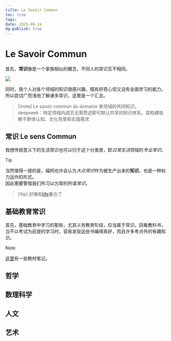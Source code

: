 ```yaml
---
title: Le Savoir Commun
toc: true
tags: 
date: 2025-06-24
dg-publish: true
---
```


# Le Savoir Commun

首先，**常识**像是一个家族相似的概念，不同人的常识互不相同。

![](https://hiraeth-picbed.oss-cn-beijing.aliyuncs.com/not-common-sense.webp)

同时，我个人对各个领域的知识很感兴趣，既有好奇心但又没有全面学习的能力。  
所以尝试广而浅地了解诸多常识，这里是一个汇总。

> [!note] Le savoir commun du domaine
> 某领域的共同知识。  
> deepseek：特定领域内成员无需赘述即可默认共享的知识体系，其构建依赖于群体认知、文化背景和实践需求

## 常识 Le sens Commun

我想传统意义下的生活常识也可以归于这个分类里，即*日常生活*领域的*专业常识*。

> [!tip]
> 当然值得一提的是，福柯也许会认为*大众常识*作为被生产出来的**知识**，也是一种权力运作的形式。  
> 因此需要警惕我们所习以为常的所谓*常识*。

> [!tip] 好像和[life](/wiki/life/index)重合了

## 基础教育常识

首先，基础教育中学习的那些，尤其义务教育阶段，应当属于常识。回看教科书，当不以考试为前提的学习时，容易发现这些书编得真好，而且许多考点外的有趣知识。

> [!note]
> [这里](/wiki/savoir/textbook/index)有一些教材笔记。

## 哲学

## 数理科学

## 人文

## 艺术
